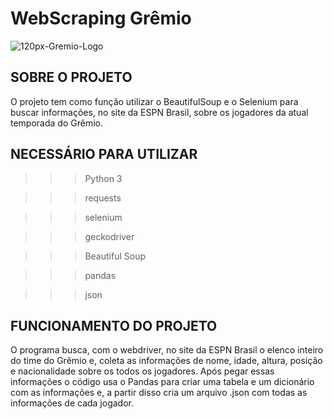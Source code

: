 # WebScraping Grêmio
![120px-Gremio-Logo](https://user-images.githubusercontent.com/72706376/141303317-ca9fd191-3afd-411b-ac8e-25813c1f3841.png)

## SOBRE O PROJETO
O projeto tem como função utilizar o BeautifulSoup e o Selenium para buscar informações, 
no site da ESPN Brasil, sobre os jogadores da atual temporada do Grêmio.


## NECESSÁRIO PARA UTILIZAR
>>> Python 3

>>> requests

>>> selenium

>>> geckodriver

>>> Beautiful Soup

>>> pandas

>>> json


## FUNCIONAMENTO DO PROJETO
O programa busca, com  o webdriver, no site da ESPN Brasil o elenco inteiro do 
time do Grêmio e, coleta as informações de nome, idade, altura, posição e nacionalidade 
sobre os todos os jogadores. Após pegar essas informações o código usa o Pandas 
para criar uma tabela e um dicionário com as informações e, a partir disso cria um arquivo 
.json com todas as informações de cada jogador.
